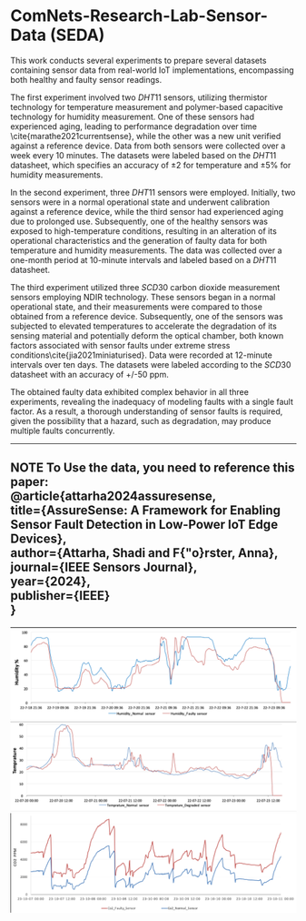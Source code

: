 # ComNets-Research-Lab-Sensor-Data (SEDA)
This work conducts several experiments to prepare several datasets containing sensor data from real-world IoT implementations, encompassing both healthy and faulty sensor readings. 


The first experiment involved two $DHT11$ sensors, utilizing thermistor technology for temperature measurement and polymer-based capacitive technology for humidity measurement. One of these sensors had experienced aging, leading to performance degradation over time \cite{marathe2021currentsense}, while the other was a new unit verified against a reference device. Data from both sensors were collected over a week every 10 minutes. The datasets were labeled based on the $DHT11$ datasheet, which specifies an accuracy of ±2 for temperature and ±5\% for humidity measurements.

In the second experiment, three $DHT11$ sensors were employed. Initially, two sensors were in a normal operational state and underwent calibration against a reference device, while the third sensor had experienced aging due to prolonged use. Subsequently, one of the healthy sensors was exposed to high-temperature conditions, resulting in an alteration of its operational characteristics and the generation of faulty data for both temperature and humidity measurements. The data was collected over a one-month period at 10-minute intervals and labeled based on a $DHT11$ datasheet.

The third experiment utilized three $SCD30$ carbon dioxide measurement sensors employing NDIR technology. These sensors began in a normal operational state, and their measurements were compared to those obtained from a reference device. Subsequently, one of the sensors was subjected to elevated temperatures to accelerate the degradation of its sensing material and potentially deform the optical chamber, both known factors associated with sensor faults under extreme stress conditions\cite{jia2021miniaturised}. Data were recorded at 12-minute intervals over ten days. The datasets were labeled according to the $SCD30$ datasheet with an accuracy of +/-50 ppm.

The obtained faulty data exhibited complex behavior in all three experiments, revealing the inadequacy of modeling faults with a single fault factor. As a result, a thorough understanding of sensor faults is required, given the possibility that a hazard, such as degradation, may produce multiple faults concurrently.

---
**NOTE**
      To Use the data, you need to reference this paper: <br>
      @article{attarha2024assuresense, <br>
        title={AssureSense: A Framework for Enabling Sensor Fault Detection in Low-Power IoT Edge Devices},<br>
        author={Attarha, Shadi and F{\"o}rster, Anna},<br>
        journal={IEEE Sensors Journal},<br>
        year={2024},<br>
        publisher={IEEE}<br>
      }<br>
---



![alt text](https://github.com/ComNets-Bremen/ComNets-Real-Sensor-Data/blob/master/Humidity.png)
![alt text](https://github.com/ComNets-Bremen/ComNets-Real-Sensor-Data/blob/master/Temperature.png)
![alt text](https://github.com/ComNets-Bremen/ComNets-Real-Sensor-Data/blob/master/Co2.png)



